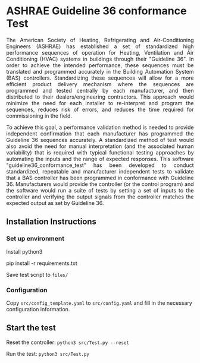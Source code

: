 # ASHRAE Guideline 36 conformance Test

<p align="justify">
The American Society of Heating, Refrigerating and Air-Conditioning Engineers (ASHRAE) has established a set of standardized high performance sequences of operation for Heating, Ventilation and Air Conditioning (HVAC) systems in buildings through their "Guideline 36". In order to achieve the intended performance, these sequences must be translated and programmed accurately in the Building Automation System (BAS) controllers. Standardizing these sequences will allow for a more efficient product delivery mechanism where the sequences are programmed and tested centrally by each manufacturer, and then distributed to their dealers/engineering contractors. This approach would minimize the need for each installer to re-interpret and program the sequences, reduces risk of errors, and reduces the time required for commissioning in the field. 
</p>

<p align="justify">
To achieve this goal, a performance validation method is needed to provide independent confirmation that each manufacturer has programmed the Guideline 36 sequences accurately. A standardized method of test would also avoid the need for manual interpretation (and the associated human variability) that is required with typical functional testing approaches by automating the inputs and the range of expected responses. This software "guideline36_conformance_test" has been developed to conduct standardized, repeatable and manufacturer independent tests to validate that a BAS controller has been programmed in conformance with Guideline 36. Manufacturers would provide the controller (or the control program) and the software would run a suite of tests by setting a set of inputs to the controller and verifying the output signals from the controller matches the expected output as set by Guideline 36.
</p>

## Installation Instructions

### Set up environment
Install python3

pip install -r requirements.txt

Save test script to `files/`

### Configuration
Copy `src/config_template.yaml` to `src/config.yaml` and fill in the necessary configuration information.

## Start the test
Reset the controller: `python3 src/Test.py --reset `

Run the test: `python3 src/Test.py`
